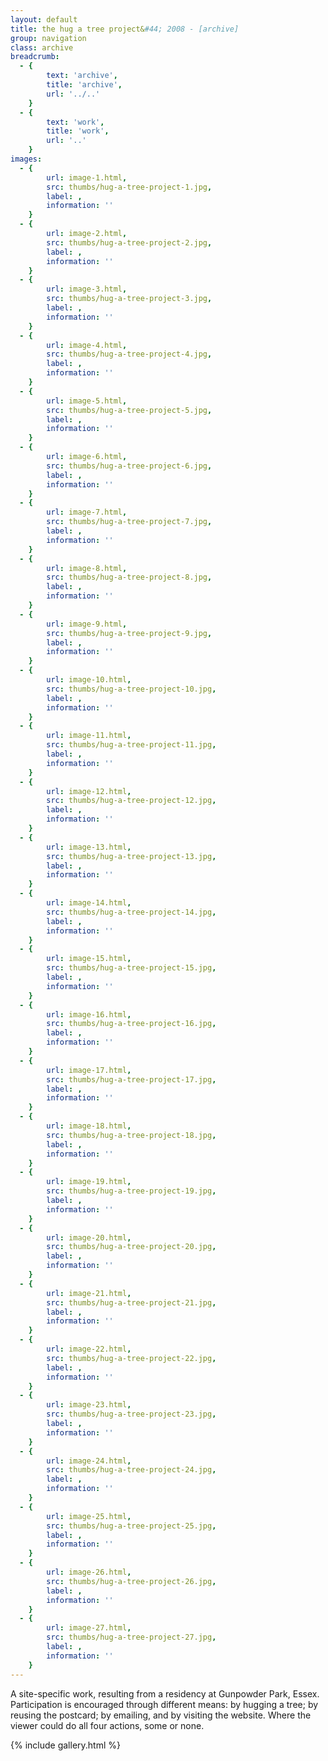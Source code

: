 ```yaml
---
layout: default
title: the hug a tree project&#44; 2008 - [archive]
group: navigation
class: archive
breadcrumb:
  - {
  		text: 'archive',
  		title: 'archive',
  		url: '../..'
	}
  - {
  		text: 'work',
  		title: 'work',
  		url: '..'
	}
images:
  - {
		url: image-1.html, 
		src: thumbs/hug-a-tree-project-1.jpg,
		label: ,
		information: ''
	}
  - {
		url: image-2.html, 
		src: thumbs/hug-a-tree-project-2.jpg,
		label: ,
		information: ''
	}
  - {
		url: image-3.html, 
		src: thumbs/hug-a-tree-project-3.jpg,
		label: ,
		information: ''
	}
  - {
		url: image-4.html, 
		src: thumbs/hug-a-tree-project-4.jpg,
		label: ,
		information: ''
	}
  - {
		url: image-5.html, 
		src: thumbs/hug-a-tree-project-5.jpg,
		label: ,
		information: ''
	}
  - {
		url: image-6.html, 
		src: thumbs/hug-a-tree-project-6.jpg,
		label: ,
		information: ''
	}
  - {
		url: image-7.html, 
		src: thumbs/hug-a-tree-project-7.jpg,
		label: ,
		information: ''
	}
  - {
		url: image-8.html, 
		src: thumbs/hug-a-tree-project-8.jpg,
		label: ,
		information: ''
	}
  - {
		url: image-9.html, 
		src: thumbs/hug-a-tree-project-9.jpg,
		label: ,
		information: ''
	}
  - {
		url: image-10.html, 
		src: thumbs/hug-a-tree-project-10.jpg,
		label: ,
		information: ''
	}
  - {
		url: image-11.html, 
		src: thumbs/hug-a-tree-project-11.jpg,
		label: ,
		information: ''
	}
  - {
		url: image-12.html, 
		src: thumbs/hug-a-tree-project-12.jpg,
		label: ,
		information: ''
	}
  - {
		url: image-13.html, 
		src: thumbs/hug-a-tree-project-13.jpg,
		label: ,
		information: ''
	}
  - {
		url: image-14.html, 
		src: thumbs/hug-a-tree-project-14.jpg,
		label: ,
		information: ''
	}
  - {
		url: image-15.html, 
		src: thumbs/hug-a-tree-project-15.jpg,
		label: ,
		information: ''
	}
  - {
		url: image-16.html, 
		src: thumbs/hug-a-tree-project-16.jpg,
		label: ,
		information: ''
	}
  - {
		url: image-17.html, 
		src: thumbs/hug-a-tree-project-17.jpg,
		label: ,
		information: ''
	}
  - {
		url: image-18.html, 
		src: thumbs/hug-a-tree-project-18.jpg,
		label: ,
		information: ''
	}
  - {
		url: image-19.html, 
		src: thumbs/hug-a-tree-project-19.jpg,
		label: ,
		information: ''
	}
  - {
		url: image-20.html, 
		src: thumbs/hug-a-tree-project-20.jpg,
		label: ,
		information: ''
	}
  - {
		url: image-21.html, 
		src: thumbs/hug-a-tree-project-21.jpg,
		label: ,
		information: ''
	}
  - {
		url: image-22.html, 
		src: thumbs/hug-a-tree-project-22.jpg,
		label: ,
		information: ''
	}
  - {
		url: image-23.html, 
		src: thumbs/hug-a-tree-project-23.jpg,
		label: ,
		information: ''
	}
  - {
		url: image-24.html, 
		src: thumbs/hug-a-tree-project-24.jpg,
		label: ,
		information: ''
	}
  - {
		url: image-25.html, 
		src: thumbs/hug-a-tree-project-25.jpg,
		label: ,
		information: ''
	}
  - {
		url: image-26.html, 
		src: thumbs/hug-a-tree-project-26.jpg,
		label: ,
		information: ''
	}
  - {
		url: image-27.html, 
		src: thumbs/hug-a-tree-project-27.jpg,
		label: ,
		information: ''
	}
---
```


A site-specific work, resulting from a residency at Gunpowder Park, Essex. Participation is encouraged through different means: by hugging a tree; by reusing the postcard; by emailing, and by visiting the website. Where the viewer could do all four actions, some or none.

{% include gallery.html %}
